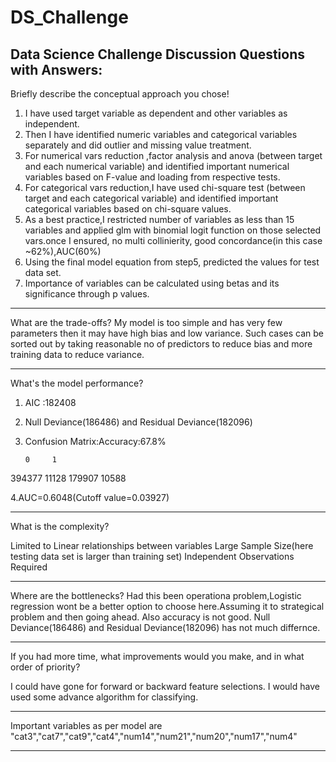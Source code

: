 # DS_Challenge
Data Science Challenge
Discussion Questions with Answers:
--------------------------------------------------------------
Briefly describe the conceptual approach you chose! 
1. I have used target variable as dependent and other variables as independent.
2. Then I have identified numeric variables and categorical variables separately and did outlier and missing value treatment.
3. For numerical vars reduction ,factor analysis  and anova (between target and each numerical variable) and identified important numerical variables based on F-value and loading from respective tests. 
4. For categorical vars reduction,I have used chi-square test (between target and each categorical variable) and identified important categorical variables based on chi-square values.
5. As a best practice,I restricted number of variables as less than 15 variables and applied glm with binomial logit function on those selected vars.once I ensured, no multi collinierity, good concordance(in this case ~62%),AUC(60%)
6. Using the final model equation from step5, predicted the values for test data set.  
7. Importance of variables can be calculated using  betas and its significance through p values.

-------------------------------------------------------------

What are the trade-offs?
My model is too simple and has very few parameters then it may have high bias and low variance.
Such cases can be sorted out by taking reasonable no of predictors to reduce bias 
and more training data to reduce variance.

--------------------------------------------------------------
What's the model performance? 

1. AIC :182408
2. Null Deviance(186486) and Residual Deviance(182096)  
3. Confusion Matrix:Accuracy:67.8%

       0     1	
394377	11128
179907	10588

4.AUC=0.6048(Cutoff value=0.03927)

--------------------------------------------------------------
What is the complexity?

Limited to Linear relationships between variables
Large Sample Size(here testing data set is larger than training set)
Independent Observations Required

--------------------------------------------------------------

Where are the bottlenecks?
Had this been operationa problem,Logistic regression wont be a better option to choose here.Assuming it to strategical problem and then going ahead.
Also accuracy is not good.
Null Deviance(186486) and Residual Deviance(182096)  has not much differnce.

--------------------------------------------------------------
If you had more time, what improvements would you make, and in what order of priority?

I could have gone for forward or backward feature selections.
I would have used some advance algorithm for classifying.


----------------------------------------
Important variables as per model are "cat3","cat7","cat9","cat4","num14","num21","num20","num17","num4"

-------------------------------------------
